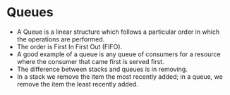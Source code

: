 # Queues

* A Queue is a linear structure which follows a particular order in which the operations are performed.
* The order is First In First Out (FIFO).
* A good example of a queue is any queue of consumers for a resource where the consumer that came first is served first.
* The difference between stacks and queues is in removing.
* In a stack we remove the item the most recently added; in a queue, we remove the item the least recently added.
